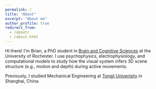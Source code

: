 ```yaml
---
permalink: /
title: "About"
excerpt: "About me"
author_profile: true
redirect_from: 
  - /about/
  - /about.html
---
```


Hi there! I'm Brian, a PhD student in <a href="http://www.sas.rochester.edu/bcs/">Brain and Cognitive Sciences</a> at the University of Rochester. I use psychophysics, electrophysiology, and computational models to study how the visual system infers 3D scene structure (e.g., motion and depth) during active movements.


Previously, I studied Mechanical Engineering at <a href="https://en.tongji.edu.cn/">Tongji Univerisity</a> in Shanghai, China.
